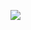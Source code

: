 
![](http://www.plantuml.com/plantuml/proxy?cache=no&src=https://raw.githubusercontent.com/oleksandrblazhko/ai-191-buriak/%C2%ABlaboratory-work-2%C2%BB/%C2%ABLaboratory-work-2%C2%BB/UML-Deployment.puml)
